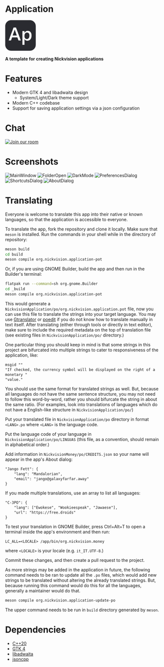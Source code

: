 # Application
<img src="src/resources/org.nickvision.application.png" width="100" height="100"/>

 **A template for creating Nickvision applications**

# Features
- Modern GTK 4 and libadwaita design
  - System/Light/Dark theme support
- Modern C++ codebase
- Support for saving application settings via a json configuration

# Chat
<a href='https://matrix.to/#/#nickvision:matrix.org'><img width='140' alt='Join our room' src='https://user-images.githubusercontent.com/17648453/196094077-c896527d-af6d-4b43-a5d8-e34a00ffd8f6.png'/></a>

# Screenshots
![MainWindow](https://user-images.githubusercontent.com/17648453/188352482-90eeeb3c-25de-4b7c-9270-c49b7692485b.png)
![FolderOpen](https://user-images.githubusercontent.com/17648453/188352502-08cfd064-c8ef-4cc3-8235-f63cbe3697c1.png)
![DarkMode](https://user-images.githubusercontent.com/17648453/188352505-75b12b3f-172b-448f-896b-1217dfe4b0a5.png)
![PreferencesDialog](https://user-images.githubusercontent.com/17648453/188352511-89444eb7-7cfb-4c8d-83f5-93d339c8ed2a.png)
![ShortcutsDialog](https://user-images.githubusercontent.com/17648453/188636456-c10370c6-0d01-47d5-8544-2ee90feefcf0.png)
![AboutDialog](https://user-images.githubusercontent.com/17648453/188543750-3e228bc8-4ecd-4c70-a733-1b6d6a28e1a8.png)

# Translating
Everyone is welcome to translate this app into their native or known languages, so that the application is accessible to everyone.

To translate the app, fork the repository and clone it locally. Make sure that `meson` is installed. Run the commands in your shell while in the directory of repository:
```bash
meson build
cd build
meson compile org.nickvision.application-pot
```
Or, if you are using GNOME Builder, build the app and then run in the Builder's terminal:
```bash
flatpak run --command=sh org.gnome.Builder
cd _build
meson compile org.nickvision.application-pot
```
This would generate a `NickvisionApplication/po/org.nickvision.application.pot` file, now you can use this file to translate the strings into your target language. You may use [Gtranslator](https://flathub.org/apps/details/org.gnome.Gtranslator) or [poedit](poedit.net) if you do not know how to translate manually in text itself. After translating (either through tools or directly in text editor), make sure to include the required metadata on the top of translation file (see existing files in `NickvisionApplication/po/` directory.)

One particular thing you should keep in mind is that some strings in this project are bifurcated into multiple strings to cater to responsiveness of the application, like:
```
msgid ""
"If checked, the currency symbol will be displayed on the right of a monetary "
"value."
```
You should use the same format for translated strings as well. But, because all languages do not have the same sentence structure, you may not need to follow this word-by-word, rather you should bifurcate the string in about the same ratio. (For examples, look into translations of languages which do not have a English-like structure in `NickvisionApplication/po/`)

Put your translated file in `NickvisionApplication/po` directory in format `<LANG>.po` where `<LANG>` is the language code.

Put the language code of your language in `NickvisionApplication/po/LINGUAS` (this file, as a convention, should remain in alphabetical order.)

Add information in `NickvisionMoney/po/CREDITS.json` so your name will appear in the app's About dialog:
```
"Jango Fett": {
    "lang": "Mandalorian",
    "email": "jango@galaxyfarfar.away"
}
```
If you made multiple translations, use an array to list all languages:
```
"C-3PO": {
    "lang": ["Ewokese", "Wookieespeak", "Jawaese"],
    "url": "https://free.droids"
}
```

To test your translation in GNOME Builder, press Ctrl+Alt+T to open a terminal inside the app's environment and then run:
```
LC_ALL=<LOCALE> /app/bin/org.nickvision.money
```
where `<LOCALE>` is your locale (e.g. `it_IT.UTF-8`.)

Commit these changes, and then create a pull request to the project.

As more strings may be added in the application in future, the following command needs to be ran to update all the `.po` files, which would add new strings to be translated without altering the already translated strings. But, because running this command would do this for all the languages, generally a maintainer would do that.

```bash
meson compile org.nickvision.application-update-po
```

The upper command needs to be run in `build` directory generated by `meson`.

# Dependencies
- [C++20](https://en.cppreference.com/w/cpp/20)
- [GTK 4](https://www.gtk.org/)
- [libadwaita](https://gnome.pages.gitlab.gnome.org/libadwaita/)
- [jsoncpp](https://github.com/open-source-parsers/jsoncpp)

